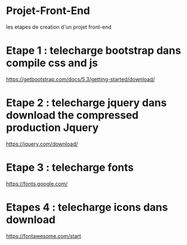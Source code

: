 # Projet-Front-End
les etapes de creation d'un projet front-end
# Etape 1 : telecharge bootstrap dans compile css and js
https://getbootstrap.com/docs/5.3/getting-started/download/
# Etape 2 : telecharge jquery dans download the compressed production Jquery
https://jquery.com/download/
# Etape 3 : telecharge fonts
https://fonts.google.com/
# Etapes 4 : telecharge icons dans download
https://fontawesome.com/start
